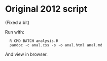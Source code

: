 # Original 2012 script

(Fixed a bit)

Run with:

      R CMD BATCH analysis.R
      pandoc -c anal.css -s -o anal.html anal.md
      
And view in browser.

